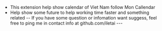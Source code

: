 * This extension help show calendar of Viet Nam follow Mon Callendar
* Help show some future to help working time faster and something related
-- If you have some question or infomation want suggess, feel free to ping me in contact info at github.com/iletai ---
